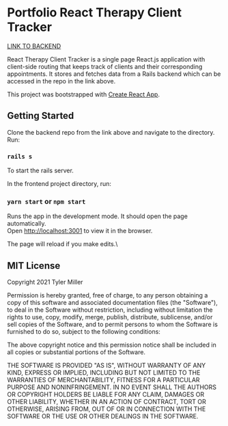# Portfolio React Therapy Client Tracker

[LINK TO BACKEND](https://github.com/ts-miller/therapy-app-backend)

React Therapy Client Tracker is a single page React.js application with client-side routing that keeps track of clients and their corresponding appointments. It stores and fetches data from a Rails backend which can be accessed in the repo in the link above.

This project was bootstrapped with [Create React App](https://github.com/facebook/create-react-app).

## Getting Started

Clone the backend repo from the link above and navigate to the directory. Run:

### `rails s`

To start the rails server.

In the frontend project directory, run:

### `yarn start` or `npm start`

Runs the app in the development mode. It should open the page automatically.\
Open [http://localhost:3001](http://localhost:3001) to view it in the browser.

The page will reload if you make edits.\

## MIT License

Copyright 2021 Tyler Miller

Permission is hereby granted, free of charge, to any person obtaining a copy of this software and associated documentation files (the "Software"), to deal in the Software without restriction, including without limitation the rights to use, copy, modify, merge, publish, distribute, sublicense, and/or sell copies of the Software, and to permit persons to whom the Software is furnished to do so, subject to the following conditions:

The above copyright notice and this permission notice shall be included in all copies or substantial portions of the Software.

THE SOFTWARE IS PROVIDED "AS IS", WITHOUT WARRANTY OF ANY KIND, EXPRESS OR IMPLIED, INCLUDING BUT NOT LIMITED TO THE WARRANTIES OF MERCHANTABILITY, FITNESS FOR A PARTICULAR PURPOSE AND NONINFRINGEMENT. IN NO EVENT SHALL THE AUTHORS OR COPYRIGHT HOLDERS BE LIABLE FOR ANY CLAIM, DAMAGES OR OTHER LIABILITY, WHETHER IN AN ACTION OF CONTRACT, TORT OR OTHERWISE, ARISING FROM, OUT OF OR IN CONNECTION WITH THE SOFTWARE OR THE USE OR OTHER DEALINGS IN THE SOFTWARE.